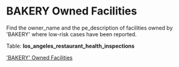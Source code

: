  # BAKERY Owned Facilities
Find the owner_name and the pe_description of facilities owned by 'BAKERY' where low-risk cases have been reported.

Table: **los_angeles_restaurant_health_inspections**

 ['BAKERY' Owned Facilities](https://platform.stratascratch.com/coding/9697-bakery-owned-facilities?code_type=3)


